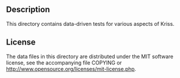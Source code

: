 Description
------------

This directory contains data-driven tests for various aspects of Kriss.

License
--------

The data files in this directory are distributed under the MIT software
license, see the accompanying file COPYING or
http://www.opensource.org/licenses/mit-license.php.

